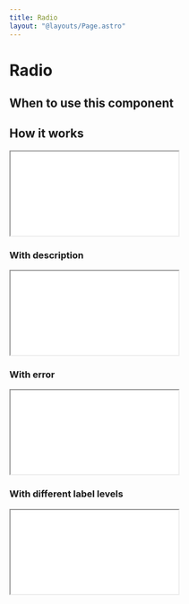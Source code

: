 ```yaml
---
title: Radio
layout: "@layouts/Page.astro"
---
```


# Radio

## When to use this component

## How it works

<iframe src="/style/en/examples/fieldset/default-radio"></iframe>

### With description

<iframe src="/style/en/examples/fieldset/with-description-radio"></iframe>

### With error

<iframe src="/style/en/examples/fieldset/with-error-radio"></iframe>

### With different label levels

<iframe src="/style/en/examples/fieldset/complex-radio"></iframe>
